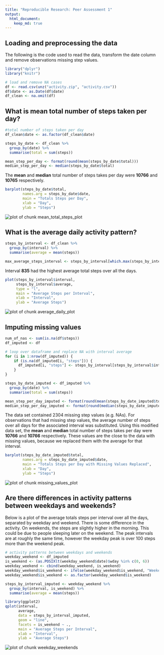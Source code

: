 ```yaml
---
title: "Reproducible Research: Peer Assessment 1"
output: 
  html_document:
    keep_md: true
---
```


## Loading and preprocessing the data

The following is the code used to read the data, transform the date column and remove observations missing step values.


```r
library("dplyr")
library("knitr")

# load and remove NA cases
df <- read.csv(unz("activity.zip", "activity.csv"))
df$date <- as.Date(df$date)
df_clean <- na.omit(df)
```

## What is mean total number of steps taken per day?


```r
#total number of steps taken per day
df_clean$date <- as.factor(df_clean$date)

steps_by_date <- df_clean %>%
  group_by(date) %>%
  summarise(total = sum(steps))

mean_step_per_day <- format(round(mean(steps_by_date$total)))
median_step_per_day <- median(steps_by_date$total)
```

The **mean** and **median** total number of steps takes per day were **10766** and 
**10765** respectively.


```r
barplot(steps_by_date$total, 
        names.arg = steps_by_date$date, 
        main = "Totals Steps per Day",
        xlab = "Day",
        ylab = "Steps")
```

![plot of chunk mean_total_steps_plot](figure/mean_total_steps_plot-1.png) 

## What is the average daily activity pattern?


```r
steps_by_interval <- df_clean %>%
  group_by(interval) %>%
  summarise(average = mean(steps))

max_average_steps_interval <- steps_by_interval[which.max(steps_by_interval$average), ]$interval
```

Interval **835** had the highest average total steps over all the days.


```r
plot(steps_by_interval$interval, 
     steps_by_interval$average, 
     type = "l", 
     main = "Average Steps per Interval", 
     xlab = "Interval", 
     ylab = "Average Steps")
```

![plot of chunk average_daily_plot](figure/average_daily_plot-1.png) 

## Imputing missing values


```r
num_of_nas <- sum(is.na(df$steps))
df_imputed <- df

# loop over dataframe and replace NA with interval average
for (i in 1:nrow(df_imputed)) {
    if (is.na(df_imputed[i, "steps"])) {
      df_imputed[i, "steps"] <- steps_by_interval[steps_by_interval$interval == df_imputed[i, "interval"], ]$average
    }
}

steps_by_date_imputed <- df_imputed %>%
  group_by(date) %>%
  summarise(total = sum(steps))

mean_step_per_day_imputed <- format(round(mean(steps_by_date_imputed$total)))
median_step_per_day_imputed <- format(round(median(steps_by_date_imputed$total)))
```

The data set contained 2304 missing step values (e.g. NAs). For observations that had missing step values, 
the average number of steps over all days for the associated interval was substituted. Using this modified data set, the 
**mean** and **median** total number of steps takes per day were **10766** and 
**10766** respectively. These values are the close to the data with missing values, because we replaced
them with the average for that interval.


```r
barplot(steps_by_date_imputed$total,
        names.arg = steps_by_date_imputed$date, 
        main = "Totals Steps per Day with Missing Values Replaced",
        xlab = "Day",
        ylab = "Steps")
```

![plot of chunk missing_values_plot](figure/missing_values_plot-1.png) 

## Are there differences in activity patterns between weekdays and weekends?

Below is a plot of the average totals steps per interval over all the days, separated by weekday and weekend. There is 
some difference in the activity. On weekends, the steps are slightly higher in the morning. This could be due to people
sleeping later on the weekend. The peak intervals are at roughly the same time, however the weekday peak is over 100 
steps more than the weekend peak.


```r
# activity patterns between weekdays and weekends
weekday_weekend <- df_imputed
is_weekend <- (as.POSIXlt(weekday_weekend$date)$wday %in% c(0, 6))
weekday_weekend <- cbind(weekday_weekend, is_weekend)
weekday_weekend$is_weekend <- ifelse(weekday_weekend$is_weekend, "Weekend", "Weekday")
weekday_weekend$is_weekend <- as.factor(weekday_weekend$is_weekend)

steps_by_interval_imputed <- weekday_weekend %>%
  group_by(interval, is_weekend) %>%
  summarise(average = mean(steps))

library(ggplot2)
qplot(interval,
      average,
      data = steps_by_interval_imputed,
      geom = "line",
      facets = is_weekend ~ .,
      main = "Average Steps per Interval",
      xlab = "Interval",
      ylab = "Average Steps")   
```

![plot of chunk weekday_weekends](figure/weekday_weekends-1.png) 
